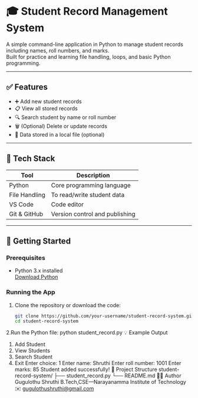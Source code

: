 # 🎓 Student Record Management System

A simple command-line application in Python to manage student records including names, roll numbers, and marks.  
Built for practice and learning file handling, loops, and basic Python programming.

---

## ✅ Features

- ➕ Add new student records  
- 📋 View all stored records  
- 🔍 Search student by name or roll number  
- 🗑️ (Optional) Delete or update records  
- 💾 Data stored in a local file (optional)

---

## 🧰 Tech Stack

| Tool         | Description                         |
|--------------|-------------------------------------|
| Python       | Core programming language           |
| File Handling| To read/write student data          |
| VS Code      | Code editor                         |
| Git & GitHub | Version control and publishing      |

---

## 🚀 Getting Started

### Prerequisites

- Python 3.x installed  
  [Download Python](https://www.python.org/downloads/)

### Running the App

1. Clone the repository or download the code:
   ```bash
   git clone https://github.com/your-username/student-record-system.git
   cd student-record-system
2.Run the Python file:
python student_record.py
💡 Example Output
1. Add Student
2. View Students
3. Search Student
4. Exit
Enter choice: 1
Enter name: Shruthi
Enter roll number: 1001
Enter marks: 85
Student added successfully!
📁 Project Structure
student-record-system/
├── student_record.py
└── README.md
🙋‍♀️ Author
Gugulothu Shruthi
B.Tech,CSE—Narayanamma Institute of Technology
✉️ gugulothushruthi@gmail.com
